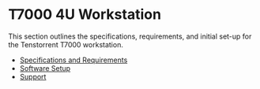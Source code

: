 # T7000 4U Workstation

This section outlines the specifications, requirements, and initial set-up for the Tenstorrent T7000 workstation.

- [Specifications and Requirements](./specifications.md)
- [Software Setup](./softwaresetup.md)
- [Support](./support.md)

